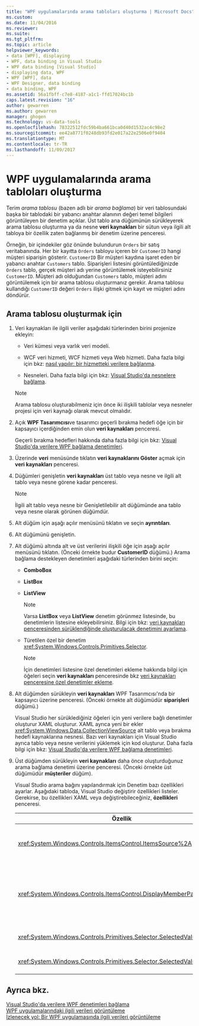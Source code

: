 ```yaml
---
title: "WPF uygulamalarında arama tabloları oluşturma | Microsoft Docs"
ms.custom: 
ms.date: 11/04/2016
ms.reviewer: 
ms.suite: 
ms.tgt_pltfrm: 
ms.topic: article
helpviewer_keywords:
- data [WPF], displaying
- WPF, data binding in Visual Studio
- WPF data binding [Visual Studio]
- displaying data, WPF
- WPF [WPF], data
- WPF Designer, data binding
- data binding, WPF
ms.assetid: 56a1fbff-c7e8-4187-a1c1-ffd17024bc1b
caps.latest.revision: "16"
author: gewarren
ms.author: gewarren
manager: ghogen
ms.technology: vs-data-tools
ms.openlocfilehash: 78322512fdc59b4ba661bca0d40d1532ac4c98e2
ms.sourcegitcommit: ee42a8771f0248db93fd2e017a22e2506e0f9404
ms.translationtype: MT
ms.contentlocale: tr-TR
ms.lasthandoff: 11/09/2017
---
```

# <a name="create-lookup-tables-in-wpf-applications"></a>WPF uygulamalarında arama tabloları oluşturma
Terim *arama tablosu* (bazen adlı bir *arama bağlama*) bir veri tablosundaki başka bir tablodaki bir yabancı anahtar alanının değeri temel bilgileri görüntüleyen bir denetim açıklar. Üst tablo ana düğümünün sürükleyerek arama tablosu oluşturma ya da nesne **veri kaynakları** bir sütun veya ilgili alt tabloya bir özellik zaten bağlanmış bir denetim üzerine penceresi.  
  
Örneğin, bir içindekiler göz önünde bulundurun `Orders` bir satış veritabanında. Her bir kayıtta `Orders` tabloyu içeren bir `CustomerID` hangi müşteri siparişin gösterir. `CustomerID` Bir müşteri kaydına işaret eden bir yabancı anahtar `Customers` tablo. Siparişleri listesini görüntülediğinizde `Orders` tablo, gerçek müşteri adı yerine görüntülemek isteyebilirsiniz `CustomerID`. Müşteri adı olduğundan `Customers` tablo, müşteri adını görüntülemek için bir arama tablosu oluşturmanız gerekir. Arama tablosu kullandığı `CustomerID` değeri `Orders` ilişki gitmek için kayıt ve müşteri adını döndürür.  
  
## <a name="to-create-a-lookup-table"></a>Arama tablosu oluşturmak için  
  
1.  Veri kaynakları ile ilgili veriler aşağıdaki türlerinden birini projenize ekleyin:  
  
    -   Veri kümesi veya varlık veri modeli. 
  
    -   WCF veri hizmeti, WCF hizmeti veya Web hizmeti. Daha fazla bilgi için bkz: [nasıl yapılır: bir hizmetteki verilere bağlanma](../data-tools/how-to-connect-to-data-in-a-service.md).  
  
    -   Nesneleri. Daha fazla bilgi için bkz: [Visual Studio'da nesnelere bağlama](bind-objects-in-visual-studio.md).  
  
    > [!NOTE]
    >  Arama tablosu oluşturabilmeniz için önce iki ilişkili tablolar veya nesneler projesi için veri kaynağı olarak mevcut olmalıdır.  
  
2.  Açık **WPF Tasarımcısı**ve tasarımcı geçerli bırakma hedefi öğe için bir kapsayıcı içerdiğinden emin olun **veri kaynakları** penceresi.  
  
     Geçerli bırakma hedefleri hakkında daha fazla bilgi için bkz: [Visual Studio'da verilere WPF bağlama denetimleri](../data-tools/bind-wpf-controls-to-data-in-visual-studio.md).  
  
3.  Üzerinde **veri** menüsünde tıklatın **veri kaynaklarını Göster** açmak için **veri kaynakları** penceresi.  
  
4.  Düğümleri genişletin **veri kaynakları** üst tablo veya nesne ve ilgili alt tablo veya nesne görene kadar penceresi.  
  
    > [!NOTE]
    >  İlgili alt tablo veya nesne bir Genişletilebilir alt düğümünde ana tablo veya nesne olarak görünen düğümdür.  
  
5.  Alt düğüm için aşağı açılır menüsünü tıklatın ve seçin **ayrıntıları**.  
  
6.  Alt düğümünü genişletin.  
  
7.  Alt düğümü altında alt ve üst verilerini ilişkili öğe için aşağı açılır menüsünü tıklatın. (Önceki örnekte budur **CustomerID** düğümü.) Arama bağlama destekleyen denetimleri aşağıdaki türlerinden birini seçin:  
  
    -   **ComboBox**  
  
    -   **ListBox**  
  
    -   **ListView**  
  
        > [!NOTE]
        >  Varsa **ListBox** veya **ListView** denetim görünmez listesinde, bu denetimlerin listesine ekleyebilirsiniz. Bilgi için bkz: [veri kaynakları penceresinden sürüklendiğinde oluşturulacak denetimini ayarlama](../data-tools/set-the-control-to-be-created-when-dragging-from-the-data-sources-window.md).  
  
    -   Türetilen özel bir denetim <xref:System.Windows.Controls.Primitives.Selector>.  
  
        > [!NOTE]
        >  İçin denetimleri listesine özel denetimleri ekleme hakkında bilgi için öğeleri seçin **veri kaynakları** penceresinde bkz [veri kaynakları penceresine özel denetimler ekleme](../data-tools/add-custom-controls-to-the-data-sources-window.md).  
  
8.  Alt düğümden sürükleyin **veri kaynakları** WPF Tasarımcısı'nda bir kapsayıcı üzerine penceresi. (Önceki örnekte alt düğümüdür **siparişleri** düğümü.)  
  
     Visual Studio her sürüklediğiniz öğeleri için yeni verilere bağlı denetimler oluşturur XAML oluşturur. XAML ayrıca yeni bir ekler <xref:System.Windows.Data.CollectionViewSource> alt tablo veya bırakma hedefi kaynaklarına nesnesi. Bazı veri kaynakları için Visual Studio ayrıca tablo veya nesne verilerini yüklemek için kod oluşturur. Daha fazla bilgi için bkz: [Visual Studio'da verilere WPF bağlama denetimleri](../data-tools/bind-wpf-controls-to-data-in-visual-studio.md).  
  
9. Üst düğümden sürükleyin **veri kaynakları** daha önce oluşturduğunuz arama bağlama denetimi üzerine penceresi. (Önceki örnekte üst düğümüdür **müşteriler** düğüm).  
  
     Visual Studio arama bağını yapılandırmak için Denetim bazı özellikleri ayarlar. Aşağıdaki tabloda, Visual Studio değiştirir özellikleri listeler. Gerekirse, bu özellikleri XAML veya değiştirebileceğiniz, **özellikleri** penceresi.  
  
    |Özellik|Ayar açıklaması|  
    |--------------|----------------------------|  
    |<xref:System.Windows.Controls.ItemsControl.ItemsSource%2A>|Bu özellik, koleksiyon veya denetimde görüntülenen verileri almak için kullanılan bağlama belirtir. Visual Studio bu özelliği ayarlar <xref:System.Windows.Data.CollectionViewSource> denetime sürüklediğiniz üst veriler için.|  
    |<xref:System.Windows.Controls.ItemsControl.DisplayMemberPath%2A>|Bu özellik denetiminde gösterilen veri öğesi yolunu belirtir. Visual Studio bu özellik bir dize veri türü olan birincil anahtar sonra ilk sütun veya üst veri özelliği için ayarlar.<br /><br /> Farklı bir sütun veya özellik üst verileri görüntülemek istiyorsanız, bu özellik farklı bir özellik yolu değiştirin.|  
    |<xref:System.Windows.Controls.Primitives.Selector.SelectedValue%2A>|Visual Studio bu özellik sütun veya özellik Designer'a sürüklenen alt veri bağlar. Üst verileri için yabancı anahtar budur.|  
    |<xref:System.Windows.Controls.Primitives.Selector.SelectedValuePath%2A>|Visual Studio bu özelliği sütunun yolu veya alt verilerin ana veri yabancı anahtar özelliği için ayarlar.|  
  
## <a name="see-also"></a>Ayrıca bkz.
[Visual Studio'da verilere WPF denetimleri bağlama](../data-tools/bind-wpf-controls-to-data-in-visual-studio.md)   
[WPF uygulamalarındaki ilgili verileri görüntüleme](../data-tools/display-related-data-in-wpf-applications.md)   
[İzlenecek yol: Bir WPF uygulamasında ilgili verileri görüntüleme](../data-tools/display-related-data-in-wpf-applications.md)